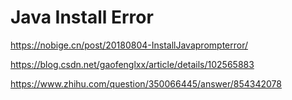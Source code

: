 # Java Install Error

https://nobige.cn/post/20180804-InstallJavaprompterror/

https://blog.csdn.net/gaofenglxx/article/details/102565883

https://www.zhihu.com/question/350066445/answer/854342078




